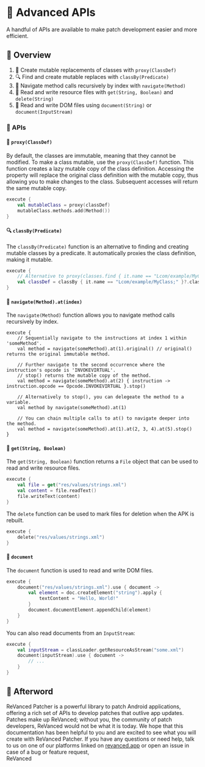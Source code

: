 # 💪 Advanced APIs

A handful of APIs are available to make patch development easier and more efficient.

## 📙 Overview

1. 👹 Create mutable replacements of classes with `proxy(ClassDef)`
2. 🔍 Find and create mutable replaces with `classBy(Predicate)`
3. 🏃‍ Navigate method calls recursively by index with `navigate(Method)`
4. 💾 Read and write resource files with `get(String, Boolean)` and `delete(String)`
5. 📃 Read and write DOM files using `document(String)` or `document(InputStream)`

### 🧰 APIs

#### 👹 `proxy(ClassDef)`

By default, the classes are immutable, meaning that they cannot be modified.
To make a class mutable, use the `proxy(ClassDef)` function.
This function creates a lazy mutable copy of the class definition.
Accessing the property will replace the original class definition with the mutable copy,
thus allowing you to make changes to the class. Subsequent accesses will return the same mutable copy.

```kt
execute {
    val mutableClass = proxy(classDef)
    mutableClass.methods.add(Method())
}
```

#### 🔍 `classBy(Predicate)`

The `classBy(Predicate)` function is an alternative to finding and creating mutable classes by a predicate.
It automatically proxies the class definition, making it mutable.

```kt
execute {
    // Alternative to proxy(classes.find { it.name == "Lcom/example/MyClass;" })?.classDef
    val classDef = classBy { it.name == "Lcom/example/MyClass;" }?.classDef
}
```

#### 🏃‍ `navigate(Method).at(index)`

The `navigate(Method)` function allows you to navigate method calls recursively by index.

```
execute {
    // Sequentially navigate to the instructions at index 1 within 'someMethod'.
    val method = navigate(someMethod).at(1).original() // original() returns the original immutable method.
    
    // Further navigate to the second occurrence where the instruction's opcode is 'INVOKEVIRTUAL'.
    // stop() returns the mutable copy of the method.
    val method = navigate(someMethod).at(2) { instruction -> instruction.opcode == Opcode.INVOKEVIRTUAL }.stop()
    
    // Alternatively to stop(), you can delegeate the method to a variable.
    val method by navigate(someMethod).at(1)
    
    // You can chain multiple calls to at() to navigate deeper into the method.
    val method = navigate(someMethod).at(1).at(2, 3, 4).at(5).stop()
}
```

#### 💾 `get(String, Boolean)`

The `get(String, Boolean)` function returns a `File` object that can be used to read and write resource files.

```kt
execute {
    val file = get("res/values/strings.xml")
    val content = file.readText()
    file.writeText(content)
}
```

The `delete` function can be used to mark files for deletion when the APK is rebuilt.

```kt
execute {
    delete("res/values/strings.xml")
}
```

#### 📃 `document`

The `document` function is used to read and write DOM files.

```kt
execute { 
    document("res/values/strings.xml").use { document ->
        val element = doc.createElement("string").apply {
            textContent = "Hello, World!"
        }
        document.documentElement.appendChild(element)
    }
}
```

You can also read documents from an `InputStream`:

```kt
execute {
    val inputStream = classLoader.getResourceAsStream("some.xml")
    document(inputStream).use { document ->
        // ...
    }
}
```

## 🎉 Afterword

ReVanced Patcher is a powerful library to patch Android applications, offering a rich set of APIs to develop patches
that outlive app updates. Patches make up ReVanced; without you, the community of patch developers,
ReVanced would not be what it is today. We hope that this documentation has been helpful to you
and are excited to see what you will create with ReVanced Patcher. If you have any questions or need help,
talk to us on one of our platforms linked on [revanced.app](https://revanced.app) or open an issue in case of a bug or feature request,  
ReVanced
